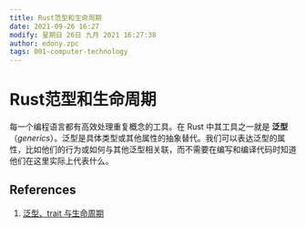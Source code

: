 ```yaml
---
title: Rust范型和生命周期
date: 2021-09-26 16:27
modify: 星期日 26日 九月 2021 16:27:38
author: edony.zpc
tags: 001-computer-technology
---
```


# Rust范型和生命周期
每一个编程语言都有高效处理重复概念的工具。在 Rust 中其工具之一就是 **泛型**（_generics_）。泛型是具体类型或其他属性的抽象替代。我们可以表达泛型的属性，比如他们的行为或如何与其他泛型相关联，而不需要在编写和编译代码时知道他们在这里实际上代表什么。

## References
1. [泛型、trait 与生命周期](https://kaisery.github.io/trpl-zh-cn/ch10-00-generics.html)